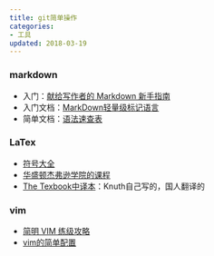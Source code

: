 ```yaml
---
title: git简单操作
categories:
- 工具
updated: 2018-03-19
---
```


### markdown
- 入门：[献给写作者的 Markdown 新手指南](https://www.jianshu.com/p/q81RER)
- 入门文档：[MarkDown轻量级标记语言](http://alfred-sun.github.io/media/documents/MarkDown%E8%BD%BB%E9%87%8F%E7%BA%A7%E6%A0%87%E8%AE%B0%E8%AF%AD%E8%A8%80.pdf)
- 简单文档：[语法速查表](http://alfred-sun.github.io/media/documents/markdown-syntax-cheat-sheet.pdf)

### LaTex
- [符号大全](https://reu.dimacs.rutgers.edu/Symbols.pdf)
- [华盛顿杰弗逊学院的课程](http://www2.washjeff.edu/users/rhigginbottom/latex/lectures.html)
- [The Texbook中译本](http://www.newsmth.net/bbsanc.php?path=%2Fgroups%2Fcomp.faq%2FTeX%2Fresource%2Flib%2FM.1105090910.F0&ap=382)：Knuth自己写的，国人翻译的

### vim
- [简明 VIM 练级攻略](https://coolshell.cn/articles/5426.html)
- [vim的简单配置](http://blog.csdn.net/lhy2932226314/article/details/69668891)